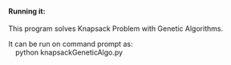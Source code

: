 #### Running it:
This program solves Knapsack Problem with Genetic Algorithms.

It can be run on command prompt as:  
&emsp;python knapsackGeneticAlgo.py
